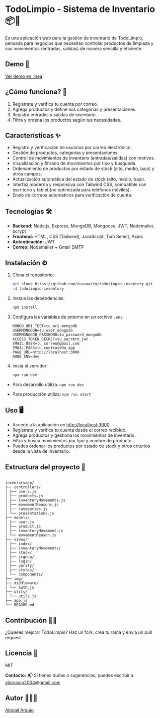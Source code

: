 # TodoLimpio - Sistema de Inventario 📦🧴

Es una aplicación web para la gestión de inventario de TodoLimpio, pensada para negocios que necesitan controlar productos de limpieza y sus movimientos (entradas, salidas) de manera sencilla y eficiente.

## Demo 🚀

[Ver demo en línea](https://todolimpio.onrender.com)

## ¿Cómo funciona? 📝

1. Regístrate y verifica tu cuenta por correo.
2. Agrega productos y define sus categorías y presentaciones.
3. Registra entradas y salidas de inventario.
4. Filtra y ordena los productos según tus necesidades.

## Características ✨

- Registro y verificación de usuarios por correo electrónico.
- Gestión de productos, categorías y presentaciones.
- Control de movimientos de inventario (entradas/salidas) con motivos.
- Visualización y filtrado de movimientos por tipo y búsqueda.
- Ordenamiento de productos por estado de stock (alto, medio, bajo) y otros campos.
- Actualización automática del estado de stock (alto, medio, bajo).
- Interfaz moderna y responsiva con Tailwind CSS, compatible con escritorio y tablet (no optimizada para teléfonos móviles).
- Envío de correos automáticos para verificación de cuenta.

## Tecnologías 🛠

- **Backend:** Node.js, Express, MongoDB, Mongoose, JWT, Nodemailer, bcrypt
- **Frontend:** HTML, CSS (Tailwind), JavaScript, Tom Select, Axios
- **Autenticación:** JWT
- **Correo:** Nodemailer + Gmail SMTP

## Instalación ⚙️

1. Clona el repositorio:

   ```bash
   git clone https://github.com/tuusuario/todolimpio-inventory.git
   cd todolimpio-inventory
   ```

2. Instala las dependencias:

   ```bash
   npm install
   ```

3. Configura las variables de entorno en un archivo `.env`:

   ```
   MONGO_URI_TEST=tu_uri_mongodb
   USERMONGODB=tu_user_mongodb
   USERMONGODB_PASSWORD=tu_password_mongodb
   ACCESS_TOKEN_SECRET=tu_secreto_jwt
   EMAIL_USER=tu_correo@gmail.com
   EMAIL_PASS=tu_contraseña_app
   PAGE_URL=http://localhost:3000
   NODE_ENV=dev
   ```

4. Inicia el servidor:

   ```bash
   npm run dev
   ```

- Para desarrollo utiliza: `npm run dev`

- Para producción utiliza: `npm run start`

## Uso 🖥️

- Accede a la aplicación en [http://localhost:3000](http://localhost:3000).
- Regístrate y verifica tu cuenta desde el correo recibido.
- Agrega productos y gestiona los movimientos de inventario.
- Filtra y busca movimientos por tipo y nombre de producto.
- Puedes ordenar los productos por estado de stock y otros criterios desde la vista de inventario.

## Estructura del proyecto 📁

```

inventoryapp/
├── controllers/
│ ├── users.js
│ ├── products.js
│ ├── inventoryMovements.js
│ ├── movementReasons.js
│ ├── categories.js
│ └── presentations.js
├── models/
│ ├── user.js
│ ├── product.js
│ ├── inventoryMovement.js
│ └── movementReason.js
├── views/
│ ├── index/
│ ├── inventoryMovements/
│ ├── stock/
│ ├── signup/
│ ├── login/
│ ├── verify/
│ ├── styles/
│ └── components/
├── img/
├── middleware/
│ └── auth.js
├── utils/
│ └── utils.js
├── app.js
└── README.md

```

## Contribución 🤝🏻

¿Quieres mejorar TodoLimpio?
Haz un fork, crea tu rama y envía un pull request.

## Licencia 📄

MIT

**Contacto:** 📬
Si tienes dudas o sugerencias, puedes escribir a [abiaraujo2004@gmail.com](mailto:abiaraujo2004@gmail.com)

## Autor 👩🏻‍💻

[Abigail Araujo](https://github.com/Abigail-Araujo)
